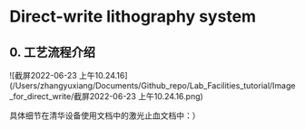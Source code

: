 # Direct-write lithography system

##  0. 工艺流程介绍

![截屏2022-06-23 上午10.24.16](/Users/zhangyuxiang/Documents/Github_repo/Lab_Facilities_tutorial/Image_for_direct_write/截屏2022-06-23 上午10.24.16.png)

具体细节在清华设备使用文档中的激光止血文档中：）

